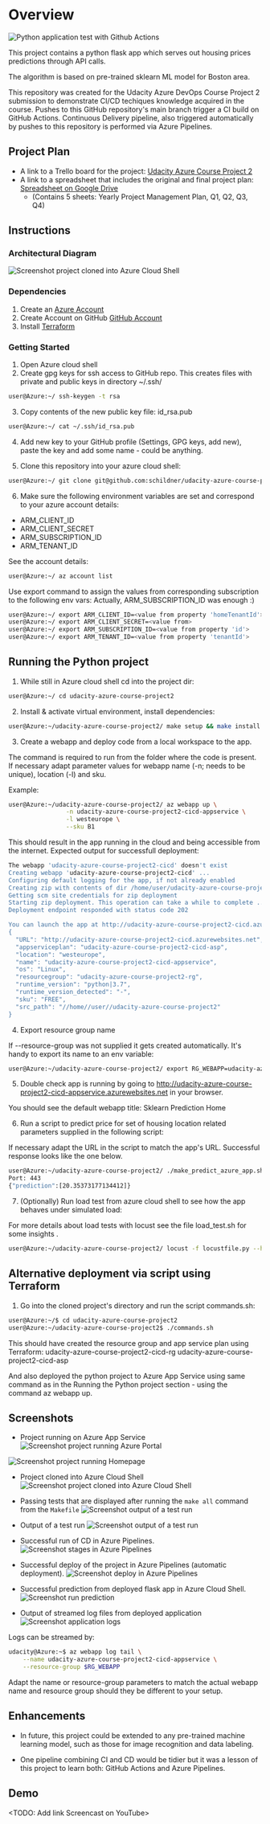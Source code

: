 # Overview

![Python application test with Github Actions](https://github.com/schildner/udacity-azure-course-project2/workflows/Python%20application%20test%20with%20Github%20Actions/badge.svg)

This project contains a python flask app which serves out housing prices predictions through API calls.

The algorithm is based on pre-trained sklearn ML model for Boston area.

This repository was created for the Udacity Azure DevOps Course Project 2 submission to demonstrate CI/CD techiques knowledge acquired in the course. Pushes to this GitHub repository's main branch trigger a CI build on GitHub Actions. Continuous Delivery pipeline, also triggered automatically by pushes to this repository is performed via Azure Pipelines.

## Project Plan

* A link to a Trello board for the project: [Udacity Azure Course Project 2](https://trello.com/b/2bKbpU9v/udacity-azure-course-project-2)
* A link to a spreadsheet that includes the original and final project plan: [Spreadsheet on Google Drive](https://docs.google.com/spreadsheets/d/1VvhKAVZM7I1qVYufkkjYf5vR3nBcCQtji21aupZyXik/edit?usp=sharing)
  * (Contains 5 sheets: Yearly Project Management Plan, Q1, Q2, Q3, Q4)

## Instructions
  
### Architectural Diagram

![Screenshot project cloned into Azure Cloud Shell](https://github.com/schildner/udacity-azure-course-project2/blob/main/azure-devops-project2-architecture.png?raw=true)

### Dependencies

1. Create an [Azure Account](https://portal.azure.com)
2. Create Account on GitHub [GitHub Account](https://github.com)
3. Install [Terraform](https://www.terraform.io/downloads.html)

### Getting Started

1. Open Azure cloud shell
2. Create gpg keys for ssh access to GitHub repo. This creates files with private and public keys in directory ~/.ssh/

```bash
user@Azure:~/ ssh-keygen -t rsa
```

3. Copy contents of the new public key file: id_rsa.pub

```bash
user@Azure:~/ cat ~/.ssh/id_rsa.pub
```

4. Add new key to your GitHub profile (Settings, GPG keys, add new), paste the key and add some name - could be anything.

5. Clone this repository into your azure cloud shell:

```bash
user@Azure:~/ git clone git@github.com:schildner/udacity-azure-course-project2.git
```

6. Make sure the following environment variables are set and correspond to your azure account details:

* ARM_CLIENT_ID
* ARM_CLIENT_SECRET
* ARM_SUBSCRIPTION_ID
* ARM_TENANT_ID

See the account details:

```bash
user@Azure:~/ az account list
```

Use export command to assign the values from corresponding subscription to the following env vars:
Actually, ARM_SUBSCRIPTION_ID was enough :)

```bash
user@Azure:~/ export ARM_CLIENT_ID=<value from property 'homeTenantId'>
user@Azure:~/ export ARM_CLIENT_SECRET=<value from>
user@Azure:~/ export ARM_SUBSCRIPTION_ID=<value from property 'id'>
user@Azure:~/ export ARM_TENANT_ID=<value from property 'tenantId'>
```

## Running the Python project

1. While still in Azure cloud shell cd into the project dir:

```bash
user@Azure:~/ cd udacity-azure-course-project2
```

2. Install & activate virtual environment, install dependencies:

```bash
user@Azure:~/udacity-azure-course-project2/ make setup && make install
```

3. Create a webapp and deploy code from a local workspace to the app.

The command is required to run from the folder where the code is present. If necessary adapt parameter values for webapp name (-n; needs to be unique), location (-l) and sku.

Example:

```bash
user@Azure:~/udacity-azure-course-project2/ az webapp up \
                -n udacity-azure-course-project2-cicd-appservice \
                -l westeurope \
                --sku B1
```

This should result in the app running in the cloud and being accessible from the internet.
Expected output for successfull deployment:

```bash
The webapp 'udacity-azure-course-project2-cicd' doesn't exist
Creating webapp 'udacity-azure-course-project2-cicd' ...
Configuring default logging for the app, if not already enabled
Creating zip with contents of dir /home/user/udacity-azure-course-project2 ...
Getting scm site credentials for zip deployment
Starting zip deployment. This operation can take a while to complete ...
Deployment endpoint responded with status code 202

You can launch the app at http://udacity-azure-course-project2-cicd.azurewebsites.net
{
  "URL": "http://udacity-azure-course-project2-cicd.azurewebsites.net",
  "appserviceplan": "udacity-azure-course-project2-cicd-asp",
  "location": "westeurope",
  "name": "udacity-azure-course-project2-cicd-appservice",
  "os": "Linux",
  "resourcegroup": "udacity-azure-course-project2-rg",
  "runtime_version": "python|3.7",
  "runtime_version_detected": "-",
  "sku": "FREE",
  "src_path": "//home//user//udacity-azure-course-project2"
}
```

4. Export resource group name

If --resource-group was not supplied it gets created automatically. It's handy to export its name to an env variable:

```bash
user@Azure:~/udacity-azure-course-project2/ export RG_WEBAPP=udacity-azure-course-project2-rg
```

5. Double check app is running by going to http://udacity-azure-course-project2-cicd-appservice.azurewebsites.net in your browser.

You should see the default webapp title: Sklearn Prediction Home

6. Run a script to predict price for set of housing location related parameters supplied in the following script:

If necessary adapt the URL in the script to match the app's URL. Successful response looks like the one below.

```bash
user@Azure:~/udacity-azure-course-project2/ ./make_predict_azure_app.sh
Port: 443
{"prediction":[20.35373177134412]}
```

7. (Optionally) Run load test from azure cloud shell to see how the app behaves under simulated load:

For more details about load tests with locust see the file load_test.sh for some insights .

```bash
user@Azure:~/udacity-azure-course-project2/ locust -f locustfile.py --headless -u 100 -r 10 -t 30s
```

## Alternative deployment via script using Terraform

1. Go into the cloned project's directory and run the script commands.sh:

```bash
user@Azure:~/$ cd udacity-azure-course-project2
user@Azure:~/udacity-azure-course-project2$ ./commands.sh
```

This should have created the resource group and app service plan using Terraform:
udacity-azure-course-project2-cicd-rg
udacity-azure-course-project2-cicd-asp

And also deployed the python project to Azure App Service using same command as in the Running the Python project section - using the command az webapp up.

## Screenshots

* Project running on Azure App Service
![Screenshot project running Azure Portal](https://github.com/schildner/udacity-azure-course-project2/blob/main/screenshots/webapp-running-portal.png?raw=true)

![Screenshot project running Homepage](https://github.com/schildner/udacity-azure-course-project2/blob/main/screenshots/webapp-running-homepage.png?raw=true)

* Project cloned into Azure Cloud Shell
![Screenshot project cloned into Azure Cloud Shell](https://github.com/schildner/udacity-azure-course-project2/blob/main/screenshots/cloud-shell-project-cloned.png?raw=true)

* Passing tests that are displayed after running the `make all` command from the `Makefile`
![Screenshot output of a test run](https://github.com/schildner/udacity-azure-course-project2/blob/main/screenshots/cloud-shell-make-all.png?raw=true)

* Output of a test run
![Screenshot output of a test run](https://github.com/schildner/udacity-azure-course-project2/blob/main/screenshots/cloud-shell-run-tests.png?raw=true)

* Successful run of CD in Azure Pipelines.
![Screenshot stages in Azure Pipelines](https://github.com/schildner/udacity-azure-course-project2/blob/main/screenshots/azure-pipelines-stages.png?raw=true)

* Successful deploy of the project in Azure Pipelines (automatic deployment).
![Screenshot deploy in Azure Pipelines](https://github.com/schildner/udacity-azure-course-project2/blob/main/screenshots/deploy-azure-pipelines.png?raw=true)

* Successful prediction from deployed flask app in Azure Cloud Shell.
![Screenshot run prediction](https://github.com/schildner/udacity-azure-course-project2/blob/main/screenshots/run-prediction.png?raw=true)

* Output of streamed log files from deployed application
![Screenshot application logs](https://github.com/schildner/udacity-azure-course-project2/blob/main/screenshots/logs.png?raw=true)

Logs can be streamed by:

```bash
udacity@Azure:~$ az webapp log tail \
    --name udacity-azure-course-project2-cicd-appservice \
    --resource-group $RG_WEBAPP
```

Adapt the name or resource-group parameters to match the actual webapp name and resource group should they be different to your setup.

## Enhancements

- In future, this project could be extended to any pre-trained machine learning model, such as those for image recognition and data labeling.

- One pipeline combining CI and CD would be tidier but it was a lesson of this project to learn both: GitHub Actions and Azure Pipelines.

## Demo

<TODO: Add link Screencast on YouTube>
